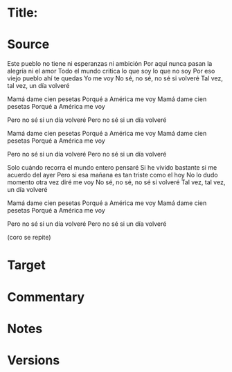 # Title:

# Source

Este pueblo no tiene ni esperanzas ni ambición
Por aquí nunca pasan la alegría ni el amor
Todo el mundo critica lo que soy lo que no soy
Por eso viejo pueblo ahí te quedas
Yo me voy
No sé, no sé, no sé si volveré
Tal vez, tal vez, un día volveré

Mamá dame cien pesetas
Porqué a América me voy
Mamá dame cien pesetas
Porqué a América me voy

Pero no sé si un día volveré
Pero no sé si un día volveré

Mamá dame cien pesetas
Porqué a América me voy
Mamá dame cien pesetas
Porqué a América me voy

Pero no sé si un día volveré
Pero no sé si un día volveré

Solo cuándo recorra el mundo entero pensaré
Si he vivido bastante si me acuerdo del ayer
Pero si esa mañana es tan triste como el hoy
No lo dudo momento otra vez diré me voy
No sé, no sé, no sé si volveré
Tal vez, tal vez, un día volveré

Mamá dame cien pesetas
Porqué a América me voy
Mamá dame cien pesetas
Porqué a América me voy

Pero no sé si un día volveré
Pero no sé si un día volveré

(coro se repite)

# Target

# Commentary

# Notes

# Versions

